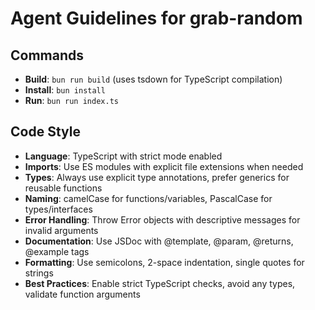 # Agent Guidelines for grab-random

## Commands
- **Build**: `bun run build` (uses tsdown for TypeScript compilation)
- **Install**: `bun install`
- **Run**: `bun run index.ts`

## Code Style
- **Language**: TypeScript with strict mode enabled
- **Imports**: Use ES modules with explicit file extensions when needed
- **Types**: Always use explicit type annotations, prefer generics for reusable functions
- **Naming**: camelCase for functions/variables, PascalCase for types/interfaces
- **Error Handling**: Throw Error objects with descriptive messages for invalid arguments
- **Documentation**: Use JSDoc with @template, @param, @returns, @example tags
- **Formatting**: Use semicolons, 2-space indentation, single quotes for strings
- **Best Practices**: Enable strict TypeScript checks, avoid any types, validate function arguments